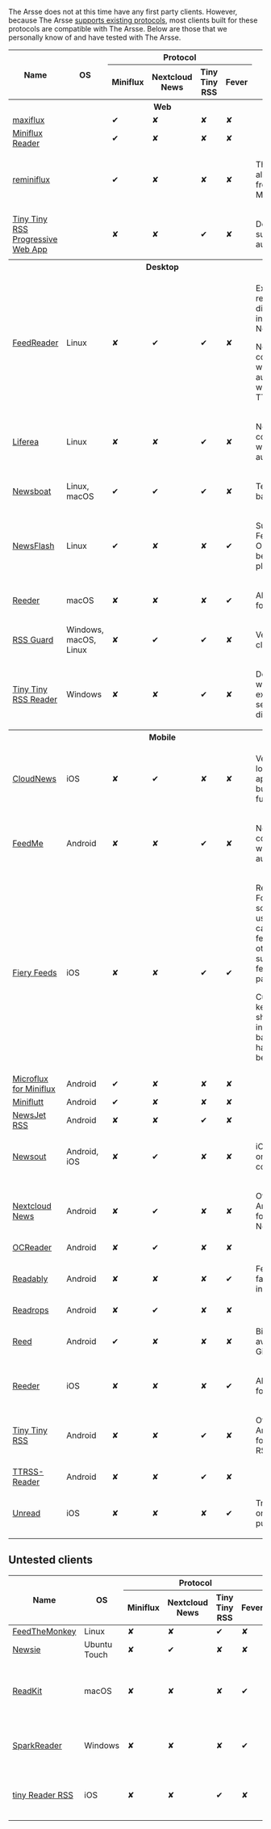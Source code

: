 The Arsse does not at this time have any first party clients. However, because The Arsse [supports existing protocols](/en/Supported_Protocols), most clients built for these protocols are compatible with The Arsse. Below are those that we personally know of and have tested with The Arsse.

<table class="clients">
 <thead>
  <tr>
   <th rowspan="2">Name</th>
   <th rowspan="2">OS</th>
   <th colspan="4">Protocol</th>
   <th rowspan="2">Notes</th>
  </tr>
  <tr>
   <th>Miniflux</th>
   <th>Nextcloud News</th>
   <th>Tiny Tiny RSS</th>
   <th>Fever</th>
  </tr>
 </thead>
 <tbody>
  <tr>
   <th colspan="7">Web</th>
  </tr>
  <tr>
   <td><a href="https://github.com/jakobend/maxiflux">maxiflux</a></td>
   <td></td>
   <td class="Y">✔</td>
   <td class="N">✘</td>
   <td class="N">✘</td>
   <td class="N">✘</td>
   <td></td>
  </tr>
  <tr>
   <td><a href="https://github.com/yurikhan/miniflux-reader">Miniflux Reader</a></td>
   <td></td>
   <td class="Y">✔</td>
   <td class="N">✘</td>
   <td class="N">✘</td>
   <td class="N">✘</td>
   <td></td>
  </tr>
  <tr>
   <td><a href="https://github.com/reminiflux/reminiflux">reminiflux</a></td>
   <td></td>
   <td class="Y">✔</td>
   <td class="N">✘</td>
   <td class="N">✘</td>
   <td class="N">✘</td>
   <td>
    <p>Three-pane alternative front-end for Minflux.</p>
   </td>
  </tr>
  <tr>
   <td><a href="https://github.com/TheScientist/ttrss-pwa">Tiny Tiny RSS Progressive Web App</a></td>
   <td></td>
   <td class="N">✘</td>
   <td class="N">✘</td>
   <td class="Y">✔</td>
   <td class="N">✘</td>
   <td>
    <p>Does not (<a href="https://github.com/TheScientist/ttrss-pwa/issues/7">yet</a>) support HTTP authentication.</p>
   </td>
  </tr>
 </tbody>
 <tbody>
  <tr>
   <th colspan="7">Desktop</th>
  </tr>
  <tr>
   <td><a href="https://jangernert.github.io/FeedReader/">FeedReader</a></td>
   <td>Linux</td>
   <td class="N">✘</td>
   <td class="Y">✔</td>
   <td class="Y">✔</td>
   <td class="N">✘</td>
   <td>
    <p>Excellent reader; discontinued in favour of NewsFlash.</p>
    <p>Not compatible with HTTP authentication when using TT-RSS.</p>
   </td>
  </tr>
  <tr>
   <td><a href="https://lzone.de/liferea/">Liferea</a></td>
   <td>Linux</td>
   <td class="N">✘</td>
   <td class="N">✘</td>
   <td class="Y">✔</td>
   <td class="N">✘</td>
   <td>
    <p>Not compatible with HTTP authentication.</p>
   </td>
  </tr>
  <tr>
   <td><a href="https://newsboat.org/">Newsboat</a></td>
   <td>Linux, macOS</td>
   <td class="Y">✔</td>
   <td class="Y">✔</td>
   <td class="Y">✔</td>
   <td class="N">✘</td>
   <td>
    <p>Terminal-based client.</p>
   </td>
  </tr>
  <tr>
   <td><a href="https://gitlab.com/news-flash/news_flash_gtk">NewsFlash</a></td>
   <td>Linux</td>
   <td class="Y">✔</td>
   <td class="N">✘</td>
   <td class="N">✘</td>
   <td class="Y">✔</td>
   <td>
    <p>Successor to FeedReader. One of the best on any platform</p>
   </td>
  </tr>
  <tr>
   <td><a href="https://reeder.app/">Reeder</a></td>
   <td>macOS</td>
   <td class="N">✘</td>
   <td class="N">✘</td>
   <td class="N">✘</td>
   <td class="Y">✔</td>
   <td>
    <p>Also available for iOS.</p>
   </td>
  </tr>
  <tr>
   <td><a href="https://github.com/martinrotter/rssguard/">RSS Guard</a></td>
   <td>Windows, macOS, Linux</td>
   <td class="N">✘</td>
   <td class="Y">✔</td>
   <td class="Y">✔</td>
   <td class="N">✘</td>
   <td>
    <p>Very basic client.</p>
   </td>
  </tr>
  </tr>
  <tr>
   <td><a href="https://bitbucket.org/thescientist/tiny-tiny-rss-wp8-client/src/master/">Tiny Tiny RSS Reader</td>
   <td>Windows</td>
   <td class="N">✘</td>
   <td class="N">✘</td>
   <td class="Y">✔</td>
   <td class="N">✘</td>
   <td>
    <p>Does not deal well with expired sessions; discontinued.</p>
   </td>
  </tr>
 </tbody>
 <tbody>
  <tr>
   <th colspan="7">Mobile</th>
  </tr>
  <tr>
   <td><a href="https://peterandlinda.com/cloudnews/">CloudNews</a></td>
   <td>iOS</td>
   <td class="N">✘</td>
   <td class="Y">✔</td>
   <td class="N">✘</td>
   <td class="N">✘</td>
   <td>
    <p>Very bland looking application, but it functions well.</p>
   </td>
  </tr>
  <tr>
   <td><a href="https://play.google.com/store/apps/details?id=com.seazon.feedme">FeedMe</a></td>
   <td>Android</td>
   <td class="N">✘</td>
   <td class="N">✘</td>
   <td class="Y">✔</td>
   <td class="N">✘</td>
   <td>
    <p>Not compatible with HTTP authentication.</p>
   </td>
  </tr>
  <tr>
   <td><a href="http://cocoacake.net/apps/fiery/">Fiery Feeds</a></td>
   <td>iOS</td>
   <td class="N">✘</td>
   <td class="N">✘</td>
   <td class="Y">✔</td>
   <td class="Y">✔</td>
   <td>
    <p>Rentalware - For the software to be usable (you can't even add feeds otherwise) a subscription fee must be paid.</p>
    <p>Currently keeps showing items in the unread badge which have already been read.</p>
   </td>
  </tr>
  <tr>
   <td><a href="https://play.google.com/store/apps/details?id=com.constantin.microflux">Microflux for Miniflux</a></td>
   <td>Android</td>
   <td class="Y">✔</td>
   <td class="N">✘</td>
   <td class="N">✘</td>
   <td class="N">✘</td>
   <td></td>
  </tr>
  <tr>
   <td><a href="https://github.com/DocMarty84/miniflutt">Miniflutt</a></td>
   <td>Android</td>
   <td class="Y">✔</td>
   <td class="N">✘</td>
   <td class="N">✘</td>
   <td class="N">✘</td>
   <td></td>
  </tr>
  <tr>
   <td><a href="https://play.google.com/store/apps/details?id=mobi.newsjet.rss">NewsJet RSS</a></td>
   <td>Android</td>
   <td class="N">✘</td>
   <td class="N">✘</td>
   <td class="Y">✔</td>
   <td class="N">✘</td>
   <td></td>
  </tr>
  <tr>
   <td><a href="https://github.com/SimonSchubert/NewsOut">Newsout</a></td>
   <td>Android, iOS</td>
   <td class="N">✘</td>
   <td class="Y">✔</td>
   <td class="N">✘</td>
   <td class="N">✘</td>
   <td>
    <p>iOS version only as source code.</p>
   </td>
  </tr>
  <tr>
   <td><a href="https://github.com/nextcloud/news-android/">Nextcloud News</a></td>
   <td>Android</td>
   <td class="N">✘</td>
   <td class="Y">✔</td>
   <td class="N">✘</td>
   <td class="N">✘</td>
   <td>
    <p>Official Android client for Nextcloud News.</p>
   </td>
  </tr>
  <tr>
   <td><a href="https://github.com/schaal/ocreader/">OCReader</a></td>
   <td>Android</td>
   <td class="N">✘</td>
   <td class="Y">✔</td>
   <td class="N">✘</td>
   <td class="N">✘</td>
   <td></td>
  </tr>
  <tr>
   <td><a href="https://play.google.com/store/apps/details?id=com.isaiasmatewos.readably">Readably</a></td>
   <td>Android</td>
   <td class="N">✘</td>
   <td class="N">✘</td>
   <td class="N">✘</td>
   <td class="Y">✔</td>
   <td>
    <p>Fetches favicons independently.</p>
   </td>
  </tr>
  <tr>
   <td><a href="https://github.com/readrops/Readrops">Readrops</a></td>
   <td>Android</td>
   <td class="N">✘</td>
   <td class="Y">✔</td>
   <td class="N">✘</td>
   <td class="N">✘</td>
   <td></td>
  </tr>
  <tr>
   <td><a href="https://github.com/ali322/reed">Reed</a></td>
   <td>Android</td>
   <td class="Y">✔</td>
   <td class="N">✘</td>
   <td class="N">✘</td>
   <td class="N">✘</td>
   <td>
    <p>Binaries only available from GitHub.</p>
   </td>
  </tr>
  <tr>
   <td><a href="https://reeder.app/">Reeder</a></td>
   <td>iOS</td>
   <td class="N">✘</td>
   <td class="N">✘</td>
   <td class="N">✘</td>
   <td class="Y">✔</td>
   <td>
    <p>Also available for macOS.</p>
   </td>
  </tr>
  <tr>
   <td><a href="http://tt-rss.org/">Tiny Tiny RSS</a></td>
   <td>Android</td>
   <td class="N">✘</td>
   <td class="N">✘</td>
   <td class="Y">✔</td>
   <td class="N">✘</td>
   <td>
    <p>Official Android client for Tiny Tiny RSS.</p>
   </td>
  </tr>
  <tr>
   <td><a href="http://github.com/nilsbraden/ttrss-reader-fork/">TTRSS-Reader</a></td>
   <td>Android</td>
   <td class="N">✘</td>
   <td class="N">✘</td>
   <td class="Y">✔</td>
   <td class="N">✘</td>
   <td>
    <p></p>
   </td>
  </tr>
  <tr>
   <td><a href="https://www.goldenhillsoftware.com/unread/">Unread</a></td>
   <td>iOS</td>
   <td class="N">✘</td>
   <td class="N">✘</td>
   <td class="N">✘</td>
   <td class="Y">✔</td>
   <td>
    <p>Trialware with one-time purchase.</p>
   </td>
  </tr>
 </tbody>
</table>

## Untested clients

<table class="clients">
 <thead>
  <tr>
   <th rowspan="2">Name</th>
   <th rowspan="2">OS</th>
   <th colspan="4">Protocol</th>
   <th rowspan="2">Notes</th>
  </tr>
  <tr>
   <th>Miniflux</th>
   <th>Nextcloud News</th>
   <th>Tiny Tiny RSS</th>
   <th>Fever</th>
  </tr>
 </thead>
 <tbody>
  <tr>
   <td><a href="https://github.com/jeena/feedthemonkey">FeedTheMonkey</a></td>
   <td>Linux</td>
   <td class="N">✘</td>
   <td class="N">✘</td>
   <td class="Y">✔</td>
   <td class="N">✘</td>
   <td>
    <p></p>
   </td>
  </tr>
  <!--
  <tr>
   <td><a href="https://github.com/fabienheureux/liseur">Liseur</a></td>
   <td>Windows?</td>
   <td class="Y">✔</td>
   <td class="N">✘</td>
   <td class="N">✘</td>
   <td class="N">✘</td>
   <td>
    <p>Level of functionality unclear.</p>
   </td>
  </tr>
  -->
  <tr>
   <td><a href="https://open-store.io/app/newsie.martinferretti">Newsie</a></td>
   <td>Ubuntu Touch</td>
   <td class="N">✘</td>
   <td class="Y">✔</td>
   <td class="N">✘</td>
   <td class="N">✘</td>
   <td>
   </td>
  </tr>
  <tr>
   <td><a href="https://readkitapp.com/">ReadKit</a></td>
   <td>macOS</td>
   <td class="N">✘</td>
   <td class="N">✘</td>
   <td class="N">✘</td>
   <td class="Y">✔</td>
   <td>
    <p>Requires purchase. Presumed to work.</p>
   </td>
  </tr>
  <tr>
   <td><a href="https://github.com/matoung/SparkReader">SparkReader</a></td>
   <td>Windows</td>
   <td class="N">✘</td>
   <td class="N">✘</td>
   <td class="N">✘</td>
   <td class="Y">✔</td>
   <td>
    <p>Requires manual configuration.</p>
   </td>
  </tr>
  <tr>
   <td><a href="http://www.pluchon.com/en/tiny_reader_rss.php">tiny Reader RSS</a></td>
   <td>iOS</td>
   <td class="N">✘</td>
   <td class="N">✘</td>
   <td class="Y">✔</td>
   <td class="N">✘</td>
   <td>
    <p>Does not support HTTP authentication.</p>
   </td>
  </tr>
 </tbody>
</table>
